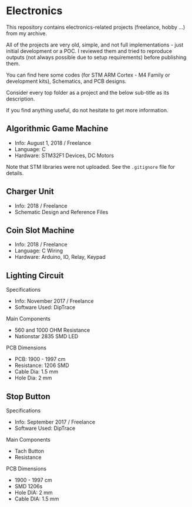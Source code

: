 # Electronics

This repository contains electronics-related projects (freelance, hobby ...) from my archive.

All of the projects are very old, simple, and not full implementations - just initial development or a POC.
I reviewed them and tried to reproduce outputs (not always possible due to setup requirements) before publishing them.

You can find here some codes (for STM ARM Cortex - M4 Family or development kits), Schematics, and PCB designs.

Consider every top folder as a project and the below sub-title as its description.

If you find anything useful, do not hesitate to get more information.

## Algorithmic Game Machine

- Info: August 1, 2018 / Freelance
- Language: C
- Hardware: STM32F1 Devices, DC Motors

Note that STM libraries were not uploaded. See the `.gitignore` file for details.

## Charger Unit

- Info: 2018 / Freelance
- Schematic Design and Reference Files

## Coin Slot Machine

- Info: 2018 / Freelance
- Language: C Wiring
- Hardware: Arduino, IO, Relay, Keypad

## Lighting Circuit

Specifications

- Info: November 2017 / Freelance
- Software Used: DipTrace

Main Components

- 560 and 1000 OHM Resistance
- Nationstar 2835 SMD LED

PCB Dimensions

- PCB: 1900 - 1997 cm
- Resistance: 1206 SMD
- Cable Dia: 1.5 mm
- Hole Dia: 2 mm

## Stop Button

Specifications

- Info: September 2017 / Freelance
- Software Used: DipTrace

Main Components

- Tach Button
- Resistance

PCB Dimensions

- 1900 - 1997 cm
- SMD 1206s
- Hole DIA: 2 mm
- Cable DIA: 1.5 mm
